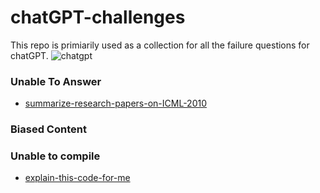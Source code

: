# chatGPT-challenges
This repo is primiarily used as a collection for all the failure questions for chatGPT.
![chatgpt](https://user-images.githubusercontent.com/9338658/205480302-863562b1-2153-4e5a-8f20-a86166256fbe.png)

### Unable To Answer
* [summarize-research-papers-on-ICML-2010](summarize-research-papers-on-ICML-2010.md)
### Biased Content


### Unable to compile
* [explain-this-code-for-me](explain-this-code-for-me.md)


